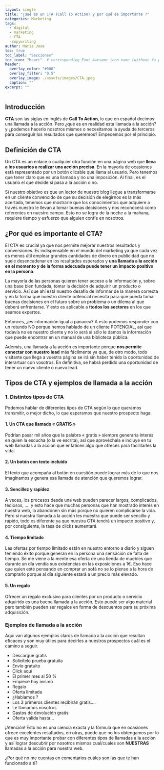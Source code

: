 ```yaml
---
layout: single
title: "¿Qué es un CTA (Call To Action) y por qué es importante ?"
categories: Marketing
tags:
  - digital
  - marketing
  - CTA
  -copywriting
author: Maria Jose
toc: true
toc_label: "Secciones"
toc_icon: "heart"  # corresponding Font Awesome icon name (without fa prefix)
header:
  overlay_color: "#000"
  overlay_filter: "0.5"
  overlay_image: ./assets/images/CTA.jpeg
  caption: ""
excerpt: ""
---
```


## Introducción

**CTA** son las siglas en inglés de **Call To Action**, lo que en español decimos: una llamada a la acción. Pero ¿qué es en realidad esta llamada a la acción? y ¿podemos hacerlo nosotros mismos o necesitamos la ayuda de terceros para conseguir los resultados que queremos? Empecemos por el principio.

## Definición de CTA

Un CTA es un enlace o cualquier otra función en una página web que **lleva a los usuarios a realizar una acción precisa**. En la mayoría de ocasiones está representado por un botón clicable que llama al usuario. Pero tenemos que tener claro que es una llamada y no una imposición. Al final, es el usuario el que decide si pasa a la acción o no.

Si nuestro objetivo es que un lector de nuestro blog llegue a transformarse en un cliente convencido de que su decisión de elegirnos es la más acertada, tenemos que mostrarle que los conocimientos que adquiere a través nuestro le llevan a tomar buenas decisiones y nos reconocerá como referentes en nuestro campo. Esto no se logra de la noche a la mañana, requiere tiempo y esfuerzo que alguien confíe en nosotros.

## ¿Por qué es importante el CTA?

El CTA es crucial ya que nos permite mejorar nuestros resultados y conversiones. Es indispensable en el mundo del marketing ya que cada vez es menos útil emplear grandes cantidades de dinero en publicidad que no suele desencadenar en los resultados esperados y **una llamada a la acción en el momento y de la forma adecuada puede tener un impacto positivo en la persona**.

La mayoría de las personas quieren tener acceso a la información y, sobre una base bien fundada, tomar la decisión de adquirir un producto o servicio. Así que ahí está nuestro desafío de informar de la manera correcta y en la forma que nuestro cliente potencial necesita para que pueda tomar buenas decisiones en el futuro sobre un problema o un dilema al que deberá enfrentarse. Y esto es aplicable a t**todos los sectores** en los que seamos expertos.

Entonces, ¿es información igual a panacea? A esto podemos responder con un rotundo NO porque hemos hablado de un cliente POTENCIAL, así que todavía no es nuestro cliente y no lo será si sólo le damos la información que puede encontrar en un manual de una biblioteca pública. 

Además, una llamada a la acción es importante porque  **nos permite conectar con nuestro lead** más fácilmente ya que, de otro modo, todo visitante que llega a vuestra página se irá sin haber tenido la oportunidad de interartuar con vosotros. En definitiva, se habrá perdido una oportunidad de tener un nuevo cliente o nuevo lead.

## Tipos de CTA y ejemplos de llamada a la acción

### 1. Distintos tipos de CTA

Podemos hablar de diferentes tipos de CTA según lo que queramos transmitir, o mejor dicho, lo que esperamos que nuestro prospecto haga.

#### 1. Un CTA que llamado « GRATIS »

Podrían pasar mil años que la palabra « gratis » siempre generaría interés en quien la escucha (o la ve escrita), así que aprovéchala e incluye en tu web llamadas a la acción que enfaticen algo que ofreces para facilitarles la vida. 

#### 2. Un botón con texto incluido

El texto que acompaña al botón en cuestión puede lograr más de lo que nos imaginamos y genera esa llamada de atención que queremos lograr.

#### 3. Sencillez y rapidez

A veces, los procesos desde una web pueden  parecer largos, complicados, tediosos, …. y esto hace que muchas personas que han mostrado interés en nuestra web, la abandonen sin más porque no  quieren complicarse la vida. Pero si nuestra llamada a la acción les muestra que puede ser sencillo y rápido, todo es diferente ya que nuestra CTA tendrá un impacto positivo y, por consiguiente, la tasa de clicks aumentará.

#### 4. Tiempo limitado

Las ofertas por tiempo limitado están en nuestro entorno a diario y siguen teniendo éxito porque generan en la persona una sensación de falta de tiempo. Se me viene a la mente esa oferta de una tienda de muebles que durante un día vendía sus existencias en las exposiciones a 1€. Eso hace que quien esté pensando en comprar un sofá no se lo piense a la hora de comprarlo porque al día siguiente estará a un precio más elevado.

#### 5. Un regalo

Ofrecer un regalo exclusivo para clientes por un producto o servicio adquirido es una buena llamada a la acción, Esto puede ser algo material pero también pueden ser regalos en forma de descuentos para su próxima adquisición.

### Ejemplos de llamada a la acción

Aquí van algunos ejemplos claros de llamada a la acción que resultan eficaces y son muy útiles para decirles a nuestros prospectos cuál es el camino a seguir.

- Descargue gratis
- Solicítelo prueba gratuita
- Envío gratuito
- Click aquí
- El primer mes al 50 %
- Empiece hoy mismo
- Regalo
- Oferta limitada
- ¿Hablamos ?
- Los 3 primeros clientes recibirán gratis….
- Le llamamos nosotros
- Gastos de devolución gratis
- Oferta válida hasta…

¡Atención! Esto no es una ciencia exacta y la fórmula que en ocasiones ofrece excelentes resultados, en otras,  puede que no los obtengamos por lo que es muy importante probar con diferentes tipos de llamadas a la acción y así lograr descubrir por nosotros mismos cual/cuales son **NUESTRAS** llamadas a la acción para nuestra web.

¿Por qué no me cuentas en comentarios cuáles son las que te han funcionado a ti?

